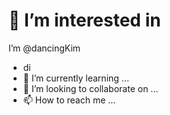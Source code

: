 # 👀 I’m interested in
I’m @dancingKim
-  di
- 🌱 I’m currently learning ...
- 💞️ I’m looking to collaborate on ...
- 📫 How to reach me ...

<!---
dancingKim/dancingKim is a ✨ special ✨ repository because its `README.md` (this file) appears on your GitHub profile.
You can click the Preview link to take a look at your changes.
--->
